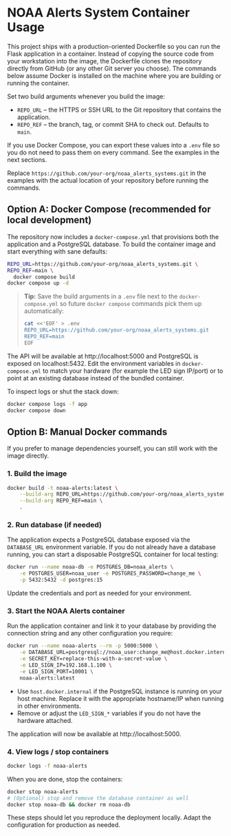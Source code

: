 # NOAA Alerts System Container Usage

This project ships with a production-oriented Dockerfile so you can run the
Flask application in a container. Instead of copying the source code from your
workstation into the image, the Dockerfile clones the repository directly from
GitHub (or any other Git server you choose). The commands below assume Docker is
installed on the machine where you are building or running the container.

Set two build arguments whenever you build the image:

* `REPO_URL` – the HTTPS or SSH URL to the Git repository that contains the
  application.
* `REPO_REF` – the branch, tag, or commit SHA to check out. Defaults to `main`.

If you use Docker Compose, you can export these values into a `.env` file so you
do not need to pass them on every command. See the examples in the next
sections.

Replace `https://github.com/your-org/noaa_alerts_systems.git` in the examples
with the actual location of your repository before running the commands.

## Option A: Docker Compose (recommended for local development)

The repository now includes a `docker-compose.yml` that provisions both the
application and a PostgreSQL database. To build the container image and start
everything with sane defaults:

```bash
REPO_URL=https://github.com/your-org/noaa_alerts_systems.git \
REPO_REF=main \
  docker compose build
docker compose up -d
```

> **Tip:** Save the build arguments in a `.env` file next to the
> `docker-compose.yml` so future `docker compose` commands pick them up
> automatically:
>
> ```bash
> cat <<'EOF' > .env
> REPO_URL=https://github.com/your-org/noaa_alerts_systems.git
> REPO_REF=main
> EOF
> ```

The API will be available at http://localhost:5000 and PostgreSQL is exposed on
localhost:5432. Edit the environment variables in `docker-compose.yml` to match
your hardware (for example the LED sign IP/port) or to point at an existing
database instead of the bundled container.

To inspect logs or shut the stack down:

```bash
docker compose logs -f app
docker compose down
```

## Option B: Manual Docker commands

If you prefer to manage dependencies yourself, you can still work with the
image directly.

### 1. Build the image

```bash
docker build -t noaa-alerts:latest \
    --build-arg REPO_URL=https://github.com/your-org/noaa_alerts_systems.git \
    --build-arg REPO_REF=main \
    .
```

### 2. Run database (if needed)

The application expects a PostgreSQL database exposed via the `DATABASE_URL`
environment variable. If you do not already have a database running, you can
start a disposable PostgreSQL container for local testing:

```bash
docker run --name noaa-db -e POSTGRES_DB=noaa_alerts \
    -e POSTGRES_USER=noaa_user -e POSTGRES_PASSWORD=change_me \
    -p 5432:5432 -d postgres:15
```

Update the credentials and port as needed for your environment.

### 3. Start the NOAA Alerts container

Run the application container and link it to your database by providing the
connection string and any other configuration you require:

```bash
docker run --name noaa-alerts --rm -p 5000:5000 \
    -e DATABASE_URL=postgresql://noaa_user:change_me@host.docker.internal:5432/noaa_alerts \
    -e SECRET_KEY=replace-this-with-a-secret-value \
    -e LED_SIGN_IP=192.168.1.100 \
    -e LED_SIGN_PORT=10001 \
    noaa-alerts:latest
```

* Use `host.docker.internal` if the PostgreSQL instance is running on your host
  machine. Replace it with the appropriate hostname/IP when running in other
  environments.
* Remove or adjust the `LED_SIGN_*` variables if you do not have the hardware
  attached.

The application will now be available at http://localhost:5000.

### 4. View logs / stop containers

```bash
docker logs -f noaa-alerts
```

When you are done, stop the containers:

```bash
docker stop noaa-alerts
# (Optional) stop and remove the database container as well
docker stop noaa-db && docker rm noaa-db
```

These steps should let you reproduce the deployment locally. Adapt the
configuration for production as needed.
